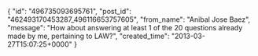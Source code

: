  {
   "id": "496735093695761",
   "post_id": "462493170453287_496116653757605",
   "from_name": "Anibal Jose Baez",
   "message": "How about answering at least 1 of the 20 questions already made by me, pertaining to LAW?",
   "created_time": "2013-03-27T15:07:25+0000"
 }

